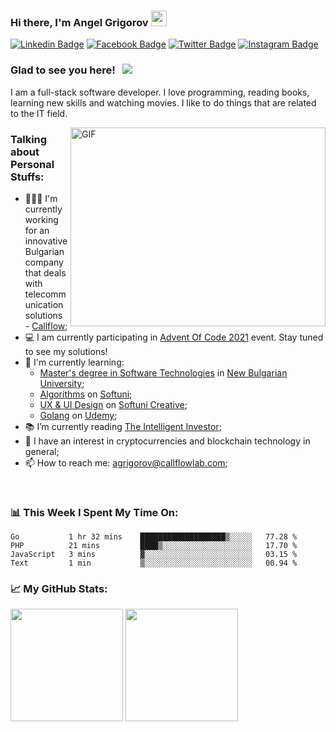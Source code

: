 ### Hi there, I'm Angel Grigorov <img src="https://media.giphy.com/media/hvRJCLFzcasrR4ia7z/giphy.gif" width="25px">

[![Linkedin Badge](https://img.shields.io/badge/-LinkedIn-0e76a8?style=flat-square&logo=Linkedin&logoColor=white)](https://linkedin.com/in/angelgrigorov1)
[![Facebook Badge](https://img.shields.io/badge/-Facebook-3b5998?style=flat-square&logo=Facebook&logoColor=white)](https://www.facebook.com/angelgrigoroV11)
[![Twitter Badge](https://img.shields.io/badge/-Twitter-00acee?style=flat-square&logo=Twitter&logoColor=white)](https://twitter.com/AngelGrigorov3)
[![Instagram Badge](https://img.shields.io/badge/-Instagram-e4405f?style=flat-square&logo=Instagram&logoColor=white)](https://instagram.com/angelgrigorov1/)

### Glad to see you here! &nbsp; ![](https://visitor-badge.glitch.me/badge?page_id=AngelGrigorov)

I am a full-stack software developer. I love programming, reading books, learning new skills and watching movies.
I like to do things that are related to the IT field.

<img align="right" alt="GIF" src="https://media3.giphy.com/media/L8K62iTDkzGX6/giphy.gif?cid=790b7611ee43deff7d51e8d7c8941592a0f4b8f1d0465615&rid=giphy.gif&ct=g" width="408" height="318" />
  

### Talking about Personal Stuffs:

- 👨🏻‍💻 I'm currently working for an innovative Bulgarian company that deals with telecommunication solutions - [Callflow](https://callflowlab.com/);
- :computer: I am currently participating in [Advent Of Code 2021](https://adventofcode.com/) event. Stay tuned to see my solutions!
- 🚀 I'm currently learning:
    - [Master's degree in Software Technologies](https://ecatalog.nbu.bg/default.asp?V_Year=2021&PageShow=programpresent&P_Menu=generalinfo&Fac_ID=4&M_PHD=0&P_ID=997&TabIndex=1&l=0) in [New Bulgarian University](https://www.nbu.bg/);
    - [Algorithms](https://softuni.bg/trainings/3637/algorithms-fundamentals-with-c-sharp-december-2021) on [Softuni](https://softuni.bg/);
    - [UX & UI Design](https://creative.softuni.bg/modules/40/ux-and-ui-design-advanced/39) on [Softuni Creative](https://creative.softuni.bg/);
    - [Golang](https://www.udemy.com/course/go-the-complete-developers-guide/) on [Udemy](https://www.udemy.com/);
- :books: I’m currently reading [The Intelligent Investor](https://www.amazon.com/Intelligent-Investor-Definitive-Investing-Essentials/dp/0060555661);
- :money_with_wings: I have an interest in cryptocurrencies and blockchain technology in general;
- 📫 How to reach me: agrigorov@callflowlab.com;


</br>

### 📊 This Week I Spent My Time On:
<!--START_SECTION:waka-->
```text
Go           1 hr 32 mins    ███████████████████▒░░░░░   77.28 % 
PHP          21 mins         ████▒░░░░░░░░░░░░░░░░░░░░   17.70 % 
JavaScript   3 mins          ▓░░░░░░░░░░░░░░░░░░░░░░░░   03.15 % 
Text         1 min           ▒░░░░░░░░░░░░░░░░░░░░░░░░   00.94 % 
```
<!--END_SECTION:waka-->


### 📈 My GitHub Stats:

<p>
  <img height="180em" src="https://github-readme-stats.vercel.app/api?username=AngelGrigorov&show_icons=true&hide_border=true&&count_private=true&include_all_commits=true" />
  <img height="180em" src="https://github-readme-stats.vercel.app/api/top-langs/?username=AngelGrigorov&exclude_repo=KNN-Image-Classification&show_icons=true&hide_border=true&layout=compact&langs_count=8"/>
</p>

